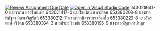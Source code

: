 [![Review Assignment Due Date](https://classroom.github.com/assets/deadline-readme-button-22041afd0340ce965d47ae6ef1cefeee28c7c493a6346c4f15d667ab976d596c.svg)](https://classroom.github.com/a/Bwpk2ByU)
[![Open in Visual Studio Code](https://classroom.github.com/assets/open-in-vscode-2e0aaae1b6195c2367325f4f02e2d04e9abb55f0b24a779b69b11b9e10269abc.svg)](https://classroom.github.com/online_ide?assignment_repo_id=17460483&assignment_repo_type=AssignmentRepo)
643020641-0	นายวรภพ แก้วโพนเพ็ก
643021417-0	นายไชยรัตน์ แหวะสอน
653380208-8	นางสาวพิพัฐสร มิตรเจริญรัตน์
653380212-7	นางสาววนิจชรากร เลื่อมใส
653380220-8	นายอัครพงษ์ ศรีโฉม
653380334-3	นายปรมะ ธิมาชัย
653380196-9	นางสาวณัฐชา ถาปาบุตร
